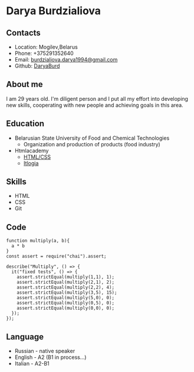 # Darya Burdzialiova

## Contacts
+ Location: Mogilev,Belarus
+ Phone: +375291352640
+ Email: burdzialiova.darya1994@gmail.com
+ Github: [DaryaBurd](https://DaryaBurd.github.io/rsschool-cv/cv)

## About me
I am 29 years old. I'm diligent person and I put all my effort into developing new skills, cooperating with new people and achieving goals in this area. 

## Education
+ Belarusian State University of Food and Chemical Technologies
  * Organization and production of products (food industry)
+ Htmlacademy
  * [HTML/CSS](https://htmlacademy.ru/courses#fe-start)
  * [Itlogia](https://itlogia.ru/front)

## Skills
+ HTML
+ CSS
+ Git

## Code
```
function multiply(a, b){
  a * b
}
const assert = require("chai").assert;

describe("Multiply", () => {
  it("fixed tests", () => {
    assert.strictEqual(multiply(1,1), 1);
    assert.strictEqual(multiply(2,1), 2);
    assert.strictEqual(multiply(2,2), 4);
    assert.strictEqual(multiply(3,5), 15); 
    assert.strictEqual(multiply(5,0), 0);
    assert.strictEqual(multiply(0,5), 0);
    assert.strictEqual(multiply(0,0), 0); 
  });
});
```

## Language
+ Russian - native speaker
+ English - A2 (B1 in process…)
+ Italian - A2-B1
